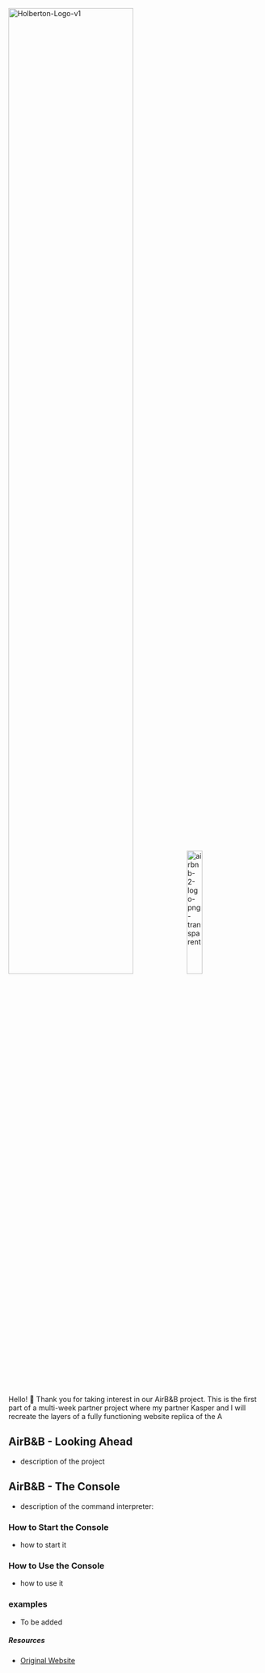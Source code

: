 <img src="https://github.com/michaellgans/holbertonschool-AirBnB_clone/assets/131380667/182c95ff-f86f-4d0e-b90e-8e32e5fce600" alt="Holberton-Logo-v1" width="70%"><a href="https://www.airbnb.com/"><img src="https://github.com/michaellgans/holbertonschool-AirBnB_clone/assets/131380667/3fda5c96-065b-44cb-a43c-6b2bfaea5792" alt="airbnb-2-logo-png-transparent" width="25%"></a>

Hello! :wave:
Thank you for taking interest in our AirB&B project.  This is the first part of a multi-week partner project where my partner Kasper and I will recreate the layers of a fully functioning website replica of the A
## AirB&B - Looking Ahead
- description of the project
## AirB&B - The Console
- description of the command interpreter:
### How to Start the Console
- how to start it
### How to Use the Console
- how to use it
### examples
- To be added
##### Resources
- [Original Website](https://www.airbnb.com/)
